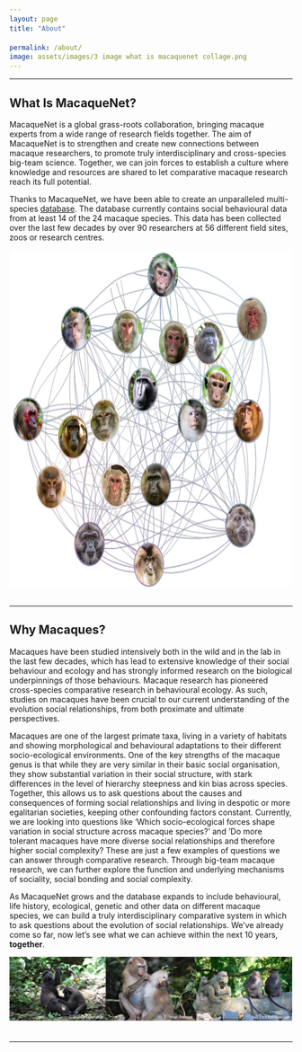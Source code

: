```yaml
---
layout: page
title: "About"

permalink: /about/
image: assets/images/3 image what is macaquenet collage.png
---
```

***

## What Is MacaqueNet?

MacaqueNet is a global grass-roots collaboration, bringing macaque experts from a wide range of research fields together. The aim of MacaqueNet is to strengthen and create new connections between macaque researchers, to promote truly interdisciplinary and cross-species big-team science. Together, we can join forces to establish a culture where knowledge and resources are shared to let comparative macaque research reach its full potential.

Thanks to MacaqueNet, we have been able to create an unparalleled multi-species <a href="{{ 'database' | absolute_url }}">database</a>. The database currently contains social behavioural data from at least 14 of the 24 macaque species. This data has been collected over the last few decades by over 90 researchers at 56 different field sites, zoos or research centres. 

<div style="text-align:center"><img class="image" src="/assets/images/macaque_network.png" width="700" height="600"/></div><br/>

***

## Why Macaques?

Macaques have been studied intensively both in the wild and in the lab in the last few decades, which has lead to extensive knowledge of their social behaviour and ecology and has strongly informed research on the biological underpinnings of those behaviours. Macaque research has pioneered cross-species comparative research in behavioural ecology. As such, studies on macaques have been crucial to our current understanding of the evolution social relationships, from both proximate and ultimate perspectives.

Macaques are one of the largest primate taxa, living in a variety of habitats and showing morphological and behavioural adaptations to their different socio-ecological environments. One of the key strengths of the macaque genus is that while they are very similar in their basic social organisation, they show substantial variation in their social structure, with stark differences in the level of hierarchy steepness and kin bias across species. Together, this allows us to ask questions about the causes and consequences of forming social relationships and living in despotic or more egalitarian societies, keeping other confounding factors constant.
Currently, we are looking into questions like ‘Which socio-ecological forces shape variation in social structure across macaque species?’ and ’Do more tolerant macaques have more diverse social relationships and therefore higher social complexity? These are just a few examples of questions we can answer through comparative research. Through big-team macaque research, we can further explore the function and underlying mechanisms of sociality, social bonding and social complexity.

As MacaqueNet grows and the database expands to include behavioural, life history, ecological, genetic and other data on different macaque species, we can build a truly interdisciplinary comparative system in which to ask questions about the evolution of social relationships. We’ve already come so far, now let’s see what we can achieve within the next 10 years, <strong>together</strong>.

<div style="text-align:center"><img class="image" src="/assets/images/3_macaques_collage.png" /></div><br/>

***
